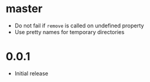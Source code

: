 # master

* Do not fail if `remove` is called on undefined property
* Use pretty names for temporary directories

# 0.0.1

* Initial release
